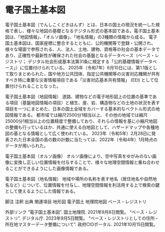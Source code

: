 # 電子国土基本図

電子国土基本図（でんしこくどきほんず）とは、日本の国土の現況を統一した規格で表し、様々な地図の基礎となるデジタル形式の基本図である。電子国土基本図は、「地図情報」、「オルソ画像」、「地名情報」の3種類の情報から成る。
電子国土基本図は、国家座標に整合するとともに、公的機関等で登録・公開され、様々な場面で参照される、人、法人、土地、建物、資格等の社会の基本データであり、正確性や最新性が確保された社会の基盤となるデータベース（ベース・レジストリ； デジタル社会形成基本法第31条に規定する「公的基礎情報データベース」）に位置付けられている。
2025年（令和7年）6月10日には、第1.1版として取りまとめられた、国や地方公共団体、指定公共機関等の災害対応機関が共有すべき特に重要な災害情報項目である「災害対応基本共有情報」 (EEI) として位置付けられることとなった。

電子国土基本図（地図情報）
道路、建物などの電子地形図上の位置の基準である項目（基盤地図情報の項目）と植生、崖、岩、構造物などの土地の状況を表す項目を一つにまとめた、日本の国土全域をカバーする基本的なベクトル形式の地図情報である。
都市域では縮尺2500分1相当以上、その他の地域では縮尺25000分1相当以上の位置精度で整備しており、それらの情報を基に小縮尺地図の整備も行っているほか、共通に使える白地図として、ハザードマップや各種地図の基となる情報として広く使われている。
2023年（令和5年）2月28日に発表された日本全国の島の数の計数に当たっては、2022年（令和4年）1月時点のデータが用いられた。

電子国土基本図（オルソ画像）
オルソ画像により、空中写真をゆがみのない画像に変換し正しい位置情報を付与することで、様々な地理空間情報と重ね合わせることができるようにした画像情報である。

電子国土基本図（地名情報）
地域や場所の名称を表す地名（居住地名や自然地名など）について、位置情報を付与し、地理空間情報を利活用する上で検索の鍵として使えるようにした情報である。

脚注
注釈
出典
関連項目
地形図
電子国土
地理院地図
ベース・レジストリ

外部リンク
“電子国土基本図”.   国土地理院. 2021年9月8日閲覧。
“ベース・レジストリ”. デジタル庁. 2023年9月5日閲覧。
“ベース・レジストリとしての住所・所在地マスターデータ整備について”. 政府CIOポータル. 2021年10月15日閲覧。